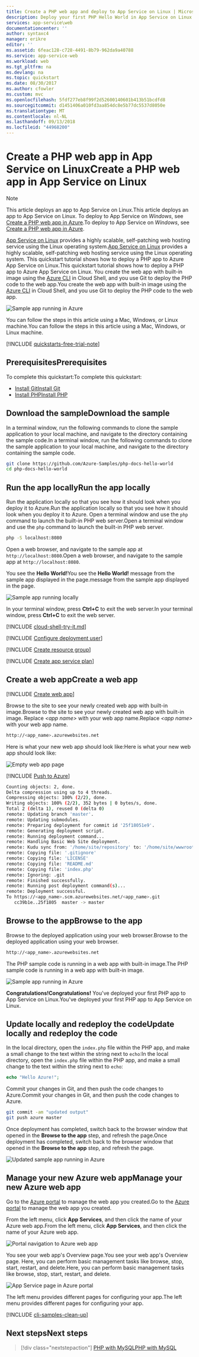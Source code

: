 ```yaml
---
title: Create a PHP web app and deploy to App Service on Linux | Microsoft Docs
description: Deploy your first PHP Hello World in App Service on Linux in minutes.
services: app-service\web
documentationcenter: ''
author: syntaxc4
manager: erikre
editor: ''
ms.assetid: 6feac128-c728-4491-8b79-962da9a40788
ms.service: app-service-web
ms.workload: web
ms.tgt_pltfrm: na
ms.devlang: na
ms.topic: quickstart
ms.date: 08/30/2017
ms.author: cfowler
ms.custom: mvc
ms.openlocfilehash: 5fdf277eb8f99f2d52600140601b413b51bcdfd8
ms.sourcegitcommit: d1451406a010fd3aa854dc8e5b77dc5537d8050e
ms.translationtype: MT
ms.contentlocale: nl-NL
ms.lasthandoff: 09/13/2018
ms.locfileid: "44968200"
---
```

# <a name="create-a-php-web-app-in-app-service-on-linux"></a><span data-ttu-id="30808-103">Create a PHP web app in App Service on Linux</span><span class="sxs-lookup"><span data-stu-id="30808-103">Create a PHP web app in App Service on Linux</span></span>

> [!NOTE]
> <span data-ttu-id="30808-104">This article deploys an app to App Service on Linux.</span><span class="sxs-lookup"><span data-stu-id="30808-104">This article deploys an app to App Service on Linux.</span></span> <span data-ttu-id="30808-105">To deploy to App Service on _Windows_, see [Create a PHP web app in Azure](../app-service-web-get-started-php.md).</span><span class="sxs-lookup"><span data-stu-id="30808-105">To deploy to App Service on _Windows_, see [Create a PHP web app in Azure](../app-service-web-get-started-php.md).</span></span>
>

<span data-ttu-id="30808-106">[App Service on Linux](app-service-linux-intro.md) provides a highly scalable, self-patching web hosting service using the Linux operating system.</span><span class="sxs-lookup"><span data-stu-id="30808-106">[App Service on Linux](app-service-linux-intro.md) provides a highly scalable, self-patching web hosting service using the Linux operating system.</span></span> <span data-ttu-id="30808-107">This quickstart tutorial shows how to deploy a PHP app to Azure App Service on Linux.</span><span class="sxs-lookup"><span data-stu-id="30808-107">This quickstart tutorial shows how to deploy a PHP app to Azure App Service on Linux.</span></span> <span data-ttu-id="30808-108">You create the web app with built-in image using the [Azure CLI](https://docs.microsoft.com/cli/azure/get-started-with-azure-cli) in Cloud Shell, and you use Git to deploy the PHP code to the web app.</span><span class="sxs-lookup"><span data-stu-id="30808-108">You create the web app with built-in image using the [Azure CLI](https://docs.microsoft.com/cli/azure/get-started-with-azure-cli) in Cloud Shell, and you use Git to deploy the PHP code to the web app.</span></span>

![Sample app running in Azure](media/quickstart-php/hello-world-in-browser.png)

<span data-ttu-id="30808-110">You can follow the steps in this article using a Mac, Windows, or Linux machine.</span><span class="sxs-lookup"><span data-stu-id="30808-110">You can follow the steps in this article using a Mac, Windows, or Linux machine.</span></span>

[!INCLUDE [quickstarts-free-trial-note](../../../includes/quickstarts-free-trial-note.md)]

## <a name="prerequisites"></a><span data-ttu-id="30808-111">Prerequisites</span><span class="sxs-lookup"><span data-stu-id="30808-111">Prerequisites</span></span>

<span data-ttu-id="30808-112">To complete this quickstart:</span><span class="sxs-lookup"><span data-stu-id="30808-112">To complete this quickstart:</span></span>

* <span data-ttu-id="30808-113"><a href="https://git-scm.com/" target="_blank">Install Git</a></span><span class="sxs-lookup"><span data-stu-id="30808-113"><a href="https://git-scm.com/" target="_blank">Install Git</a></span></span>
* <span data-ttu-id="30808-114"><a href="https://php.net" target="_blank">Install PHP</a></span><span class="sxs-lookup"><span data-stu-id="30808-114"><a href="https://php.net" target="_blank">Install PHP</a></span></span>

## <a name="download-the-sample"></a><span data-ttu-id="30808-115">Download the sample</span><span class="sxs-lookup"><span data-stu-id="30808-115">Download the sample</span></span>

<span data-ttu-id="30808-116">In a terminal window, run the following commands to clone the sample application to your local machine, and navigate to the directory containing the sample code.</span><span class="sxs-lookup"><span data-stu-id="30808-116">In a terminal window, run the following commands to clone the sample application to your local machine, and navigate to the directory containing the sample code.</span></span>

```bash
git clone https://github.com/Azure-Samples/php-docs-hello-world
cd php-docs-hello-world
```

## <a name="run-the-app-locally"></a><span data-ttu-id="30808-117">Run the app locally</span><span class="sxs-lookup"><span data-stu-id="30808-117">Run the app locally</span></span>

<span data-ttu-id="30808-118">Run the application locally so that you see how it should look when you deploy it to Azure.</span><span class="sxs-lookup"><span data-stu-id="30808-118">Run the application locally so that you see how it should look when you deploy it to Azure.</span></span> <span data-ttu-id="30808-119">Open a terminal window and use the `php` command to launch the built-in PHP web server.</span><span class="sxs-lookup"><span data-stu-id="30808-119">Open a terminal window and use the `php` command to launch the built-in PHP web server.</span></span>

```bash
php -S localhost:8080
```

<span data-ttu-id="30808-120">Open a web browser, and navigate to the sample app at `http://localhost:8080`.</span><span class="sxs-lookup"><span data-stu-id="30808-120">Open a web browser, and navigate to the sample app at `http://localhost:8080`.</span></span>

<span data-ttu-id="30808-121">You see the **Hello World!**</span><span class="sxs-lookup"><span data-stu-id="30808-121">You see the **Hello World!**</span></span> <span data-ttu-id="30808-122">message from the sample app displayed in the page.</span><span class="sxs-lookup"><span data-stu-id="30808-122">message from the sample app displayed in the page.</span></span>

![Sample app running locally](media/quickstart-php/localhost-hello-world-in-browser.png)

<span data-ttu-id="30808-124">In your terminal window, press **Ctrl+C** to exit the web server.</span><span class="sxs-lookup"><span data-stu-id="30808-124">In your terminal window, press **Ctrl+C** to exit the web server.</span></span>

[!INCLUDE [cloud-shell-try-it.md](../../../includes/cloud-shell-try-it.md)]

[!INCLUDE [Configure deployment user](../../../includes/configure-deployment-user.md)]

[!INCLUDE [Create resource group](../../../includes/app-service-web-create-resource-group-linux.md)]

[!INCLUDE [Create app service plan](../../../includes/app-service-web-create-app-service-plan-linux.md)]

## <a name="create-a-web-app"></a><span data-ttu-id="30808-125">Create a web app</span><span class="sxs-lookup"><span data-stu-id="30808-125">Create a web app</span></span>

[!INCLUDE [Create web app](../../../includes/app-service-web-create-web-app-php-linux-no-h.md)] 

<span data-ttu-id="30808-126">Browse to the site to see your newly created web app with built-in image.</span><span class="sxs-lookup"><span data-stu-id="30808-126">Browse to the site to see your newly created web app with built-in image.</span></span> <span data-ttu-id="30808-127">Replace _&lt;app name>_ with your web app name.</span><span class="sxs-lookup"><span data-stu-id="30808-127">Replace _&lt;app name>_ with your web app name.</span></span>

```bash
http://<app_name>.azurewebsites.net
```

<span data-ttu-id="30808-128">Here is what your new web app should look like:</span><span class="sxs-lookup"><span data-stu-id="30808-128">Here is what your new web app should look like:</span></span>

![Empty web app page](media/quickstart-php/app-service-web-service-created.png)

[!INCLUDE [Push to Azure](../../../includes/app-service-web-git-push-to-azure.md)] 

```bash
Counting objects: 2, done.
Delta compression using up to 4 threads.
Compressing objects: 100% (2/2), done.
Writing objects: 100% (2/2), 352 bytes | 0 bytes/s, done.
Total 2 (delta 1), reused 0 (delta 0)
remote: Updating branch 'master'.
remote: Updating submodules.
remote: Preparing deployment for commit id '25f18051e9'.
remote: Generating deployment script.
remote: Running deployment command...
remote: Handling Basic Web Site deployment.
remote: Kudu sync from: '/home/site/repository' to: '/home/site/wwwroot'
remote: Copying file: '.gitignore'
remote: Copying file: 'LICENSE'
remote: Copying file: 'README.md'
remote: Copying file: 'index.php'
remote: Ignoring: .git
remote: Finished successfully.
remote: Running post deployment command(s)...
remote: Deployment successful.
To https://<app_name>.scm.azurewebsites.net/<app_name>.git
   cc39b1e..25f1805  master -> master
```

## <a name="browse-to-the-app"></a><span data-ttu-id="30808-130">Browse to the app</span><span class="sxs-lookup"><span data-stu-id="30808-130">Browse to the app</span></span>

<span data-ttu-id="30808-131">Browse to the deployed application using your web browser.</span><span class="sxs-lookup"><span data-stu-id="30808-131">Browse to the deployed application using your web browser.</span></span>

```bash
http://<app_name>.azurewebsites.net
```

<span data-ttu-id="30808-132">The PHP sample code is running in a web app with built-in image.</span><span class="sxs-lookup"><span data-stu-id="30808-132">The PHP sample code is running in a web app with built-in image.</span></span>

![Sample app running in Azure](media/quickstart-php/hello-world-in-browser.png)

<span data-ttu-id="30808-134">**Congratulations!**</span><span class="sxs-lookup"><span data-stu-id="30808-134">**Congratulations!**</span></span> <span data-ttu-id="30808-135">You've deployed your first PHP app to App Service on Linux.</span><span class="sxs-lookup"><span data-stu-id="30808-135">You've deployed your first PHP app to App Service on Linux.</span></span>

## <a name="update-locally-and-redeploy-the-code"></a><span data-ttu-id="30808-136">Update locally and redeploy the code</span><span class="sxs-lookup"><span data-stu-id="30808-136">Update locally and redeploy the code</span></span>

<span data-ttu-id="30808-137">In the local directory, open the `index.php` file within the PHP app, and make a small change to the text within the string next to `echo`:</span><span class="sxs-lookup"><span data-stu-id="30808-137">In the local directory, open the `index.php` file within the PHP app, and make a small change to the text within the string next to `echo`:</span></span>

```php
echo "Hello Azure!";
```

<span data-ttu-id="30808-138">Commit your changes in Git, and then push the code changes to Azure.</span><span class="sxs-lookup"><span data-stu-id="30808-138">Commit your changes in Git, and then push the code changes to Azure.</span></span>

```bash
git commit -am "updated output"
git push azure master
```

<span data-ttu-id="30808-139">Once deployment has completed, switch back to the browser window that opened in the **Browse to the app** step, and refresh the page.</span><span class="sxs-lookup"><span data-stu-id="30808-139">Once deployment has completed, switch back to the browser window that opened in the **Browse to the app** step, and refresh the page.</span></span>

![Updated sample app running in Azure](media/quickstart-php/hello-azure-in-browser.png)

## <a name="manage-your-new-azure-web-app"></a><span data-ttu-id="30808-141">Manage your new Azure web app</span><span class="sxs-lookup"><span data-stu-id="30808-141">Manage your new Azure web app</span></span>

<span data-ttu-id="30808-142">Go to the <a href="https://portal.azure.com" target="_blank">Azure portal</a> to manage the web app you created.</span><span class="sxs-lookup"><span data-stu-id="30808-142">Go to the <a href="https://portal.azure.com" target="_blank">Azure portal</a> to manage the web app you created.</span></span>

<span data-ttu-id="30808-143">From the left menu, click **App Services**, and then click the name of your Azure web app.</span><span class="sxs-lookup"><span data-stu-id="30808-143">From the left menu, click **App Services**, and then click the name of your Azure web app.</span></span>

![Portal navigation to Azure web app](./media/quickstart-php/php-docs-hello-world-app-service-list.png)

<span data-ttu-id="30808-145">You see your web app's Overview page.</span><span class="sxs-lookup"><span data-stu-id="30808-145">You see your web app's Overview page.</span></span> <span data-ttu-id="30808-146">Here, you can perform basic management tasks like browse, stop, start, restart, and delete.</span><span class="sxs-lookup"><span data-stu-id="30808-146">Here, you can perform basic management tasks like browse, stop, start, restart, and delete.</span></span>

![App Service page in Azure portal](media/quickstart-php/php-docs-hello-world-app-service-detail.png)

<span data-ttu-id="30808-148">The left menu provides different pages for configuring your app.</span><span class="sxs-lookup"><span data-stu-id="30808-148">The left menu provides different pages for configuring your app.</span></span> 

[!INCLUDE [cli-samples-clean-up](../../../includes/cli-samples-clean-up.md)]

## <a name="next-steps"></a><span data-ttu-id="30808-149">Next steps</span><span class="sxs-lookup"><span data-stu-id="30808-149">Next steps</span></span>

> [!div class="nextstepaction"]
> [<span data-ttu-id="30808-150">PHP with MySQL</span><span class="sxs-lookup"><span data-stu-id="30808-150">PHP with MySQL</span></span>](tutorial-php-mysql-app.md)
